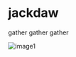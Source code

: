 # jackdaw
gather gather gather

![image1](https://user-images.githubusercontent.com/19204702/57587554-e1cbe380-7506-11e9-81cb-9171120b2729.png)
